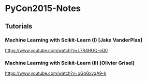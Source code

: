 # PyCon2015-Notes

## Tutorials

### Machine Learning with Scikit-Learn (I) [Jake VanderPlas]

https://www.youtube.com/watch?v=L7R4HUQ-eQ0

### Machine Learning with Scikit-Learn (II) [Olivier Grisel]

https://www.youtube.com/watch?v=oGqGxvqA9-k
